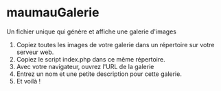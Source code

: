 # maumauGalerie
Un fichier unique qui génère et affiche une galerie d'images

1. Copiez toutes les images de votre galerie dans un répertoire sur votre serveur web.
2. Copiez le script index.php dans ce même répertoire.
3. Avec votre navigateur, ouvrez l'URL de la galerie
4. Entrez un nom et une petite description pour cette galerie.
5. Et voilà !
